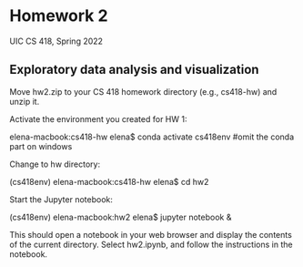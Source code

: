 # Homework 2
UIC CS 418, Spring 2022

## Exploratory data analysis and visualization

Move hw2.zip to your CS 418 homework directory (e.g., cs418-hw) and unzip it.

Activate the environment you created for HW 1:

elena-macbook:cs418-hw elena$ conda activate cs418env   #omit the conda part on windows

Change to hw directory:

(cs418env) elena-macbook:cs418-hw elena$ cd hw2

Start the Jupyter notebook:

(cs418env) elena-macbook:hw2 elena$ jupyter notebook &

This should open a notebook in your web browser and display the contents of the current directory. Select hw2.ipynb, and follow the instructions in the notebook.



